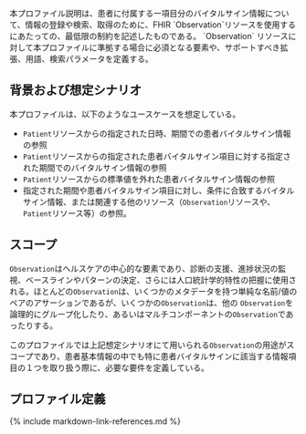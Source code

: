 <br/>
本プロファイル説明は、患者に付属する一項目分のバイタルサイン情報について、情報の登録や検索、取得のために、FHIR `Observation`リソースを使用するにあたっての、最低限の制約を記述したものである。
`Observation` リソースに対して本プロファイルに準拠する場合に必須となる要素や、サポートすべき拡張、用語、検索パラメータを定義する。

## 背景および想定シナリオ
本プロファイルは、以下のようなユースケースを想定している。

- `Patient`リソースからの指定された日時、期間での患者バイタルサイン情報の参照
- `Patient`リソースからの指定された患者バイタルサイン項目に対する指定された期間でのバイタルサイン情報の参照
- `Patient`リソースからの標準値を外れた患者バイタルサイン情報の参照
- 指定された期間や患者バイタルサイン項目に対し、条件に合致するバイタルサイン情報、または関連する他のリソース（`Observation`リソースや、`Patient`リソース等）の参照。

## スコープ
`Observation`はヘルスケアの中心的な要素であり、診断の支援、進捗状況の監視、ベースラインやパターンの決定、さらには人口統計学的特性の把握に使用される。ほとんどの`Observation`は、いくつかのメタデータを持つ単純な名前/値のペアのアサーションであるが、いくつかの`Observation`は、他の `Observation`を論理的にグループ化したり、あるいはマルチコンポーネントの`Observation`であったりする。

このプロファイルでは上記想定シナリオにて用いられる`Observation`の用途がスコープであり、患者基本情報の中でも特に患者バイタルサインに該当する情報項目の１つを取り扱う際に、必要な要件を定義している。


## プロファイル定義

{% include markdown-link-references.md %}